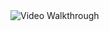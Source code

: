 <img src='https://media.giphy.com/media/xThtaiepTVzHdLcjTO/giphy.gif' title='Video Walkthrough' width='' alt='Video Walkthrough' />
